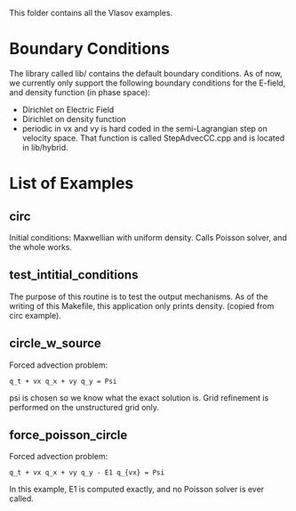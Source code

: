 This folder contains all the Vlasov examples.

Boundary Conditions
===================

The library called lib/ contains the default boundary conditions.  As of now,
we currently only support the following boundary conditions for the E-field,
and density function (in phase space):

* Dirichlet on Electric Field 
* Dirichlet on density function
* periodic in vx and vy is hard coded in the semi-Lagrangian step on velocity
  space. That function is called StepAdvecCC.cpp and is located in lib/hybrid.
   

List of Examples
================

circ
----

Initial conditions: Maxwellian with uniform density.  Calls Poisson solver, and
the whole works.

test\_intitial\_conditions
------------------------

The purpose of this routine is to test the output mechanisms.
As of the writing of this Makefile, this application only prints density.
(copied from circ example).


circle\_w\_source
-----------------

Forced advection problem:

    q_t + vx q_x + vy q_y = Psi

psi is chosen so we know what the exact solution is. Grid refinement is
performed on the unstructured grid only.

force\_poisson\_circle
----------------------

Forced advection problem:

    q_t + vx q_x + vy q_y - E1 q_{vx} = Psi

In this example, E1 is computed exactly, and no Poisson solver is ever called.


